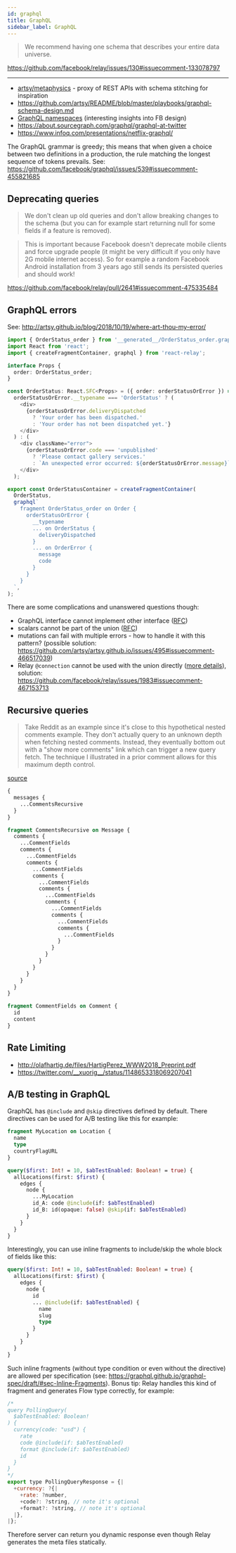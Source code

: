 ```yaml
---
id: graphql
title: GraphQL
sidebar_label: GraphQL
---
```


> We recommend having one schema that describes your entire data universe.

https://github.com/facebook/relay/issues/130#issuecomment-133078797

---

- [artsy/metaphysics](https://github.com/artsy/metaphysics) - proxy of REST APIs with schema stitching for inspiration
- https://github.com/artsy/README/blob/master/playbooks/graphql-schema-design.md
- [GraphQL namespaces](https://github.com/facebook/graphql/issues/163) (interesting insights into FB design)
- https://about.sourcegraph.com/graphql/graphql-at-twitter
- https://www.infoq.com/presentations/netflix-graphql/

The GraphQL grammar is greedy; this means that when given a choice between two definitions in a production, the rule matching the longest sequence of tokens prevails. See: https://github.com/facebook/graphql/issues/539#issuecomment-455821685

## Deprecating queries

> We don't clean up old queries and don't allow breaking changes to the schema (but you can for example start returning null for some fields if a feature is removed).

> This is important because Facebook doesn't deprecate mobile clients and force upgrade people (it might be very difficult if you only have 2G mobile internet access). So for example a random Facebook Android installation from 3 years ago still sends its persisted queries and should work!

https://github.com/facebook/relay/pull/2641#issuecomment-475335484

## GraphQL errors

See: http://artsy.github.io/blog/2018/10/19/where-art-thou-my-error/

```typescript
import { OrderStatus_order } from '__generated__/OrderStatus_order.graphql';
import React from 'react';
import { createFragmentContainer, graphql } from 'react-relay';

interface Props {
  order: OrderStatus_order;
}

const OrderStatus: React.SFC<Props> = ({ order: orderStatusOrError }) =>
  orderStatusOrError.__typename === 'OrderStatus' ? (
    <div>
      {orderStatusOrError.deliveryDispatched
        ? 'Your order has been dispatched.'
        : 'Your order has not been dispatched yet.'}
    </div>
  ) : (
    <div className="error">
      {orderStatusOrError.code === 'unpublished'
        ? 'Please contact gallery services.'
        : `An unexpected error occurred: ${orderStatusOrError.message}`}
    </div>
  );

export const OrderStatusContainer = createFragmentContainer(
  OrderStatus,
  graphql`
    fragment OrderStatus_order on Order {
      orderStatusOrError {
        __typename
        ... on OrderStatus {
          deliveryDispatched
        }
        ... on OrderError {
          message
          code
        }
      }
    }
  `,
);
```

There are some complications and unanswered questions though:

- GraphQL interface cannot implement other interface ([RFC](https://github.com/facebook/graphql/pull/373))
- scalars cannot be part of the union ([RFC](https://github.com/facebook/graphql/issues/215))
- mutations can fail with multiple errors - how to handle it with this pattern? (possible solution: https://github.com/artsy/artsy.github.io/issues/495#issuecomment-466517039)
- Relay `@connection` cannot be used with the union directly ([more details](https://github.com/artsy/artsy.github.io/issues/495#issuecomment-465667460)), solution: https://github.com/facebook/relay/issues/1983#issuecomment-467153713

## Recursive queries

> Take Reddit as an example since it's close to this hypothetical nested comments example. They don't actually query to an unknown depth when fetching nested comments. Instead, they eventually bottom out with a "show more comments" link which can trigger a new query fetch. The technique I illustrated in a prior comment allows for this maximum depth control.

[source](https://github.com/facebook/graphql/issues/91#issuecomment-254895093)

```graphql
{
  messages {
    ...CommentsRecursive
  }
}

fragment CommentsRecursive on Message {
  comments {
    ...CommentFields
    comments {
      ...CommentFields
      comments {
        ...CommentFields
        comments {
          ...CommentFields
          comments {
            ...CommentFields
            comments {
              ...CommentFields
              comments {
                ...CommentFields
                comments {
                  ...CommentFields
                }
              }
            }
          }
        }
      }
    }
  }
}

fragment CommentFields on Comment {
  id
  content
}
```

## Rate Limiting

- http://olafhartig.de/files/HartigPerez_WWW2018_Preprint.pdf
- https://twitter.com/__xuorig__/status/1148653318069207041

## A/B testing in GraphQL

GraphQL has `@include` and `@skip` directives defined by default. There directives can be used for A/B testing like this for example:

```graphql
fragment MyLocation on Location {
  name
  type
  countryFlagURL
}

query($first: Int! = 10, $abTestEnabled: Boolean! = true) {
  allLocations(first: $first) {
    edges {
      node {
        ...MyLocation
        id_A: code @include(if: $abTestEnabled)
        id_B: id(opaque: false) @skip(if: $abTestEnabled)
      }
    }
  }
}
```

Interestingly, you can use inline fragments to include/skip the whole block of fields like this:

```graphql
query($first: Int! = 10, $abTestEnabled: Boolean! = true) {
  allLocations(first: $first) {
    edges {
      node {
        id
        ... @include(if: $abTestEnabled) {
          name
          slug
          type
        }
      }
    }
  }
}
```

Such inline fragments (without type condition or even without the directive) are allowed per specification (see: https://graphql.github.io/graphql-spec/draft/#sec-Inline-Fragments). Bonus tip: Relay handles this kind of fragment and generates Flow type correctly, for example:

```js
/*
query PollingQuery(
  $abTestEnabled: Boolean!
) {
  currency(code: "usd") {
    rate
    code @include(if: $abTestEnabled)
    format @include(if: $abTestEnabled)
    id
  }
}
*/
export type PollingQueryResponse = {|
  +currency: ?{|
    +rate: ?number,
    +code?: ?string, // note it's optional
    +format?: ?string, // note it's optional
  |},
|};
```

Therefore server can return you dynamic response even though Relay generates the meta files statically.

